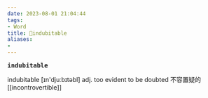 ```yaml
---
date: 2023-08-01 21:04:44
tags: 
- Word
title: 📖indubitable
aliases: 
- 
---
```


<pre><strong>indubitable</strong></pre>

indubitable
[ɪn'djuːbɪtəbl]
adj. too evident to be doubted 不容置疑的
[[incontrovertible]]